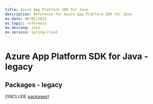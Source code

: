 ```yaml
---
title: Azure App Platform SDK for Java
description: Reference for Azure App Platform SDK for Java
ms.date: 08/01/2025
ms.topic: reference
ms.devlang: java
ms.service: spring-cloud
---
```

# Azure App Platform SDK for Java - legacy
## Packages - legacy
[!INCLUDE [packages](app-platform-index.md)]